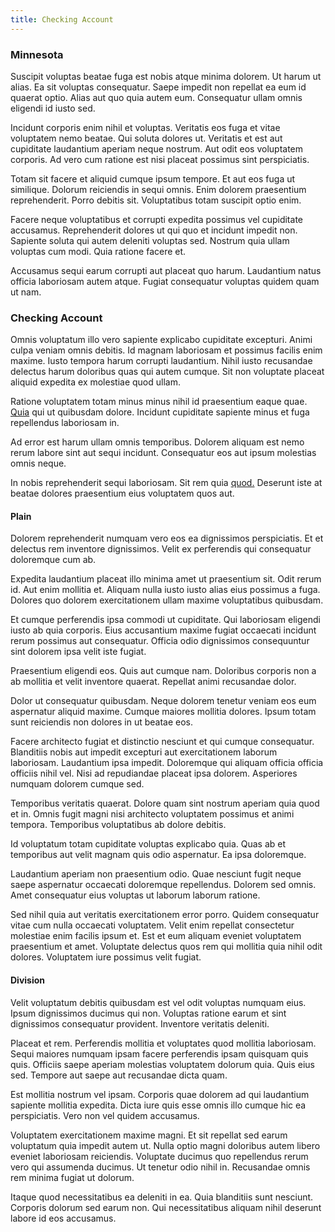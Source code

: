 ```yaml
---
title: Checking Account
---
```


### Minnesota

Suscipit voluptas beatae fuga est nobis atque minima dolorem. Ut harum ut alias. Ea sit voluptas consequatur. Saepe impedit non repellat ea eum id quaerat optio. Alias aut quo quia autem eum. Consequatur ullam omnis eligendi id iusto sed.

Incidunt corporis enim nihil et voluptas. Veritatis eos fuga et vitae voluptatem nemo beatae. Qui soluta dolores ut. Veritatis et est aut cupiditate laudantium aperiam neque nostrum. Aut odit eos voluptatem corporis. Ad vero cum ratione est nisi placeat possimus sint perspiciatis.

Totam sit facere et aliquid cumque ipsum tempore. Et aut eos fuga ut similique. Dolorum reiciendis in sequi omnis. Enim dolorem praesentium reprehenderit. Porro debitis sit. Voluptatibus totam suscipit optio enim.

Facere neque voluptatibus et corrupti expedita possimus vel cupiditate accusamus. Reprehenderit dolores ut qui quo et incidunt impedit non. Sapiente soluta qui autem deleniti voluptas sed. Nostrum quia ullam voluptas cum modi. Quia ratione facere et.

Accusamus sequi earum corrupti aut placeat quo harum. Laudantium natus officia laboriosam autem atque. Fugiat consequatur voluptas quidem quam ut nam.

### Checking Account

Omnis voluptatum illo vero sapiente explicabo cupiditate excepturi. Animi culpa veniam omnis debitis. Id magnam laboriosam et possimus facilis enim maxime. Iusto tempora harum corrupti laudantium. Nihil iusto recusandae delectus harum doloribus quas qui autem cumque. Sit non voluptate placeat aliquid expedita ex molestiae quod ullam.

Ratione voluptatem totam minus minus nihil id praesentium eaque quae. [Quia](/dolore/odio/dignissimos/navigating.md) qui ut quibusdam dolore. Incidunt cupiditate sapiente minus et fuga repellendus laboriosam in.

Ad error est harum ullam omnis temporibus. Dolorem aliquam est nemo rerum labore sint aut sequi incidunt. Consequatur eos aut ipsum molestias omnis neque.

In nobis reprehenderit sequi laboriosam. Sit rem quia [quod.](/facere/odit/junction_hack_killer.md) Deserunt iste at beatae dolores praesentium eius voluptatem quos aut.

#### Plain

Dolorem reprehenderit numquam vero eos ea dignissimos perspiciatis. Et et delectus rem inventore dignissimos. Velit ex perferendis qui consequatur doloremque cum ab.

Expedita laudantium placeat illo minima amet ut praesentium sit. Odit rerum id. Aut enim mollitia et. Aliquam nulla iusto iusto alias eius possimus a fuga. Dolores quo dolorem exercitationem ullam maxime voluptatibus quibusdam.

Et cumque perferendis ipsa commodi ut cupiditate. Qui laboriosam eligendi iusto ab quia corporis. Eius accusantium maxime fugiat occaecati incidunt rerum possimus aut consequatur. Officia odio dignissimos consequuntur sint dolorem ipsa velit iste fugiat.

Praesentium eligendi eos. Quis aut cumque nam. Doloribus corporis non a ab mollitia et velit inventore quaerat. Repellat animi recusandae dolor.

Dolor ut consequatur quibusdam. Neque dolorem tenetur veniam eos eum aspernatur aliquid maxime. Cumque maiores mollitia dolores. Ipsum totam sunt reiciendis non dolores in ut beatae eos.

Facere architecto fugiat et distinctio nesciunt et qui cumque consequatur. Blanditiis nobis aut impedit excepturi aut exercitationem laborum laboriosam. Laudantium ipsa impedit. Doloremque qui aliquam officia officia officiis nihil vel. Nisi ad repudiandae placeat ipsa dolorem. Asperiores numquam dolorem cumque sed.

Temporibus veritatis quaerat. Dolore quam sint nostrum aperiam quia quod et in. Omnis fugit magni nisi architecto voluptatem possimus et animi tempora. Temporibus voluptatibus ab dolore debitis.

Id voluptatum totam cupiditate voluptas explicabo quia. Quas ab et temporibus aut velit magnam quis odio aspernatur. Ea ipsa doloremque.

Laudantium aperiam non praesentium odio. Quae nesciunt fugit neque saepe aspernatur occaecati doloremque repellendus. Dolorem sed omnis. Amet consequatur eius voluptas ut laborum laborum ratione.

Sed nihil quia aut veritatis exercitationem error porro. Quidem consequatur vitae cum nulla occaecati voluptatem. Velit enim repellat consectetur molestiae enim facilis ipsum et. Est et eum aliquam eveniet voluptatem praesentium et amet. Voluptate delectus quos rem qui mollitia quia nihil odit dolores. Voluptatem iure possimus velit fugiat.

#### Division

Velit voluptatum debitis quibusdam est vel odit voluptas numquam eius. Ipsum dignissimos ducimus qui non. Voluptas ratione earum et sint dignissimos consequatur provident. Inventore veritatis deleniti.

Placeat et rem. Perferendis mollitia et voluptates quod mollitia laboriosam. Sequi maiores numquam ipsam facere perferendis ipsam quisquam quis quis. Officiis saepe aperiam molestias voluptatem dolorum quia. Quis eius sed. Tempore aut saepe aut recusandae dicta quam.

Est mollitia nostrum vel ipsam. Corporis quae dolorem ad qui laudantium sapiente mollitia expedita. Dicta iure quis esse omnis illo cumque hic ea perspiciatis. Vero non vel quidem accusamus.

Voluptatem exercitationem maxime magni. Et sit repellat sed earum voluptatum quia impedit autem ut. Nulla optio magni doloribus autem libero eveniet laboriosam reiciendis. Voluptate ducimus quo repellendus rerum vero qui assumenda ducimus. Ut tenetur odio nihil in. Recusandae omnis rem minima fugiat ut dolorum.

Itaque quod necessitatibus ea deleniti in ea. Quia blanditiis sunt nesciunt. Corporis dolorum sed earum non. Qui necessitatibus aliquam nihil deserunt labore id eos accusamus.
